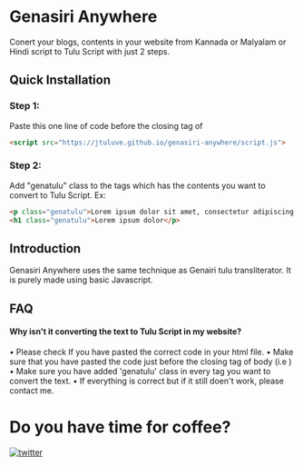 
# Genasiri Anywhere

Conert your blogs, contents in your website from Kannada or Malyalam or Hindi script to Tulu Script with just 2 steps.


## Quick Installation
### Step 1:
Paste this one line of code before the closing tag of </body>

```html
<script src="https://jtuluve.github.io/genasiri-anywhere/script.js">
```
### Step 2:
Add "genatulu" class to the tags which has the contents you want to convert to Tulu Script. 
Ex: 
```html
<p class="genatulu">Lorem ipsum dolor sit amet, consectetur adipiscing elit. Donec eros.</p>
<h1 class="genatulu">Lorem ipsum dolor</p>
```
## Introduction 
Genasiri Anywhere uses the same technique as Genairi tulu transliterator. It is purely made using basic Javascript. 
## FAQ

#### Why isn't it converting the text to Tulu Script in my website?

• Please check If you have pasted the correct code in your html file.
• Make sure that you have pasted the code just before the closing tag of body (i.e </body>)
• Make sure you have added 'genatulu' class in every tag you want to convert the text.
• If everything is correct but if it still doen't work, please contact me.


# Do you have time for coffee?
[![twitter](https://img.shields.io/badge/Buy_me_a_coffee-f7ff05?style=for-the-badge&logo=buymeacoffee&logoColor=054ccf&labelWidth=100)](https://www.buymeacoffee.com/jtuluve)

